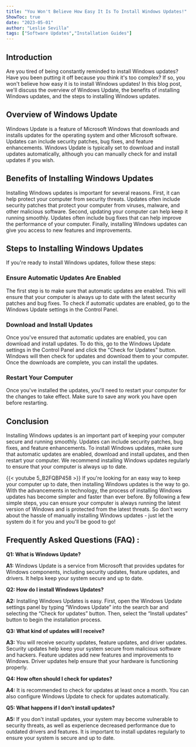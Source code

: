 ```yaml
---
title: "You Won't Believe How Easy It Is To Install Windows Updates!"
ShowToc: true 
date: "2023-05-01"
author: "Leslie Sevilla" 
tags: ["Software Updates","Installation Guides"]
---
```

## Introduction

Are you tired of being constantly reminded to install Windows updates? Have you been putting it off because you think it's too complex? If so, you won't believe how easy it is to install Windows updates! In this blog post, we'll discuss the overview of Windows Update, the benefits of installing Windows updates, and the steps to installing Windows updates. 

## Overview of Windows Update

Windows Update is a feature of Microsoft Windows that downloads and installs updates for the operating system and other Microsoft software. Updates can include security patches, bug fixes, and feature enhancements. Windows Update is typically set to download and install updates automatically, although you can manually check for and install updates if you wish. 

## Benefits of Installing Windows Updates

Installing Windows updates is important for several reasons. First, it can help protect your computer from security threats. Updates often include security patches that protect your computer from viruses, malware, and other malicious software. Second, updating your computer can help keep it running smoothly. Updates often include bug fixes that can help improve the performance of your computer. Finally, installing Windows updates can give you access to new features and improvements. 

## Steps to Installing Windows Updates

If you're ready to install Windows updates, follow these steps: 

### Ensure Automatic Updates Are Enabled

The first step is to make sure that automatic updates are enabled. This will ensure that your computer is always up to date with the latest security patches and bug fixes. To check if automatic updates are enabled, go to the Windows Update settings in the Control Panel. 

### Download and Install Updates

Once you've ensured that automatic updates are enabled, you can download and install updates. To do this, go to the Windows Update settings in the Control Panel and click the "Check for Updates" button. Windows will then check for updates and download them to your computer. Once the downloads are complete, you can install the updates. 

### Restart Your Computer

Once you've installed the updates, you'll need to restart your computer for the changes to take effect. Make sure to save any work you have open before restarting. 

## Conclusion

Installing Windows updates is an important part of keeping your computer secure and running smoothly. Updates can include security patches, bug fixes, and feature enhancements. To install Windows updates, make sure that automatic updates are enabled, download and install updates, and then restart your computer. We recommend installing Windows updates regularly to ensure that your computer is always up to date.

{{< youtube 5_B2FQBP458 >}} 
If you're looking for an easy way to keep your computer up to date, then installing Windows updates is the way to go. With the advancements in technology, the process of installing Windows updates has become simpler and faster than ever before. By following a few simple steps, you can ensure your computer is always running the latest version of Windows and is protected from the latest threats. So don't worry about the hassle of manually installing Windows updates - just let the system do it for you and you'll be good to go!

## Frequently Asked Questions (FAQ) :
**Q1: What is Windows Update?**

**A1:** Windows Update is a service from Microsoft that provides updates for Windows components, including security updates, feature updates, and drivers. It helps keep your system secure and up to date. 

**Q2: How do I install Windows Updates?**

**A2:** Installing Windows Updates is easy. First, open the Windows Update settings panel by typing “Windows Update” into the search bar and selecting the “Check for updates” button. Then, select the “Install updates” button to begin the installation process. 

**Q3: What kind of updates will I receive?**

**A3:** You will receive security updates, feature updates, and driver updates. Security updates help keep your system secure from malicious software and hackers. Feature updates add new features and improvements to Windows. Driver updates help ensure that your hardware is functioning properly. 

**Q4: How often should I check for updates?**

**A4:** It is recommended to check for updates at least once a month. You can also configure Windows Update to check for updates automatically. 

**Q5: What happens if I don't install updates?**

**A5:** If you don't install updates, your system may become vulnerable to security threats, as well as experience decreased performance due to outdated drivers and features. It is important to install updates regularly to ensure your system is secure and up to date.





